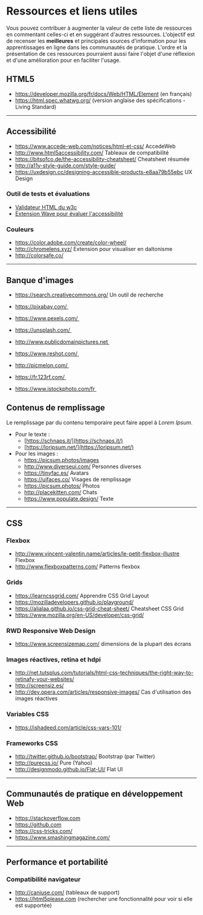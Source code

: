 # Ressources et liens utiles
Vous pouvez contribuer à augmenter la valeur de cette liste de ressources en commentant celles-ci et en suggérant d'autres ressources. L'objectif est de recenser les **meilleures** et principales sources d'information pour les apprentissages en ligne dans les communautés de pratique. L'ordre et la présentation de ces ressources pourraient aussi faire l'objet d'une réflexion et d'une amélioration pour en faciliter l'usage.
  
## HTML5
  - https://developer.mozilla.org/fr/docs/Web/HTML/Element (en français)
  - https://html.spec.whatwg.org/ (version anglaise des spécifications - Living Standard)
 
---

## Accessibilité

- <https://www.accede-web.com/notices/html-et-css/> AccedeWeb
- <http://www.html5accessibility.com/> Tableaux de compatibilité
- <https://bitsofco.de/the-accessibility-cheatsheet/> Cheatsheet résumée
- <http://a11y-style-guide.com/style-guide/> 
- <https://uxdesign.cc/designing-accessible-products-e8aa79b55ebc> UX Design

### Outil de tests et évaluations

- [Validateur HTML du w3c](https://validator.w3.org/)
- [Extension Wave pour évaluer l'accessibilité](https://wave.webaim.org/extension/)

### Couleurs

- <https://color.adobe.com/create/color-wheel/>
- <http://chromelens.xyz/> Extension pour visualiser en daltonisme 
- <http://colorsafe.co/> 

---

## Banque d'images 

  - https://search.creativecommons.org/ Un outil de recherche  
  - https://pixabay.com/ 
  - https://www.pexels.com/ 
  - https://unsplash.com/ 
  - http://www.publicdomainpictures.net 
  - https://www.reshot.com/ 
  - http://picmelon.com/ 
  - https://fr.123rf.com/  

  - https://www.istockphoto.com/fr 

## Contenus de remplissage

Le remplissage par du contenu temporaire peut faire appel à _Lorem Ipsum_.

- Pour le texte :
  - [https://schnaps.it/](https://schnaps.it/)
  - [https://loripsum.net/](https://loripsum.net/)
- Pour les images :
  - https://picsum.photos/images
  - http://www.diverseui.com/ Personnes diverses
  - https://tinyfac.es/ Avatars
  - https://uifaces.co/ Visages de remplissage
  - https://picsum.photos/ Photos
  - http://placekitten.com/ Chats
  - https://www.populate.design/ Texte 
  
---

## CSS

### Flexbox

- <http://www.vincent-valentin.name/articles/le-petit-flexbox-illustre> Flexbox
- <http://www.flexboxpatterns.com/> Patterns flexbox

### Grids

- <https://learncssgrid.com/> Apprendre CSS Grid Layout
- <https://mozilladevelopers.github.io/playground/>
- <https://alialaa.github.io/css-grid-cheat-sheet/> Cheatsheet CSS Grid
- <https://www.mozilla.org/en-US/developer/css-grid/>


### RWD Responsive Web Design

- <https://www.screensizemap.com/> dimensions de la plupart des écrans

### Images réactives, retina et hdpi

- <http://net.tutsplus.com/tutorials/html-css-techniques/the-right-way-to-retinafy-your-websites/>
- <http://screensiz.es/>
- <http://dev.opera.com/articles/responsive-images/> Cas d'utilisation des images réactives


### Variables CSS

- <https://ishadeed.com/article/css-vars-101/>

### Frameworks CSS
- <http://twitter.github.io/bootstrap/> Bootstrap (par Twitter)
- <http://purecss.io/> Pure (Yahoo)
- <http://designmodo.github.io/Flat-UI/> Flat UI
---
## Communautés de pratique en développement Web
- <https://stackoverflow.com>
- <https://github.com>
- <https://css-tricks.com/>
- <https://www.smashingmagazine.com/>

---
## Performance et portabilité

### Compatibilité navigateur

- <http://caniuse.com/> (tableaux de support) 
- <https://html5please.com> (rechercher une fonctionnalité pour voir si elle est supportée)


